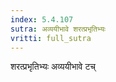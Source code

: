 ```yaml
---
index: 5.4.107
sutra: अव्ययीभावे शरत्प्रभृतिभ्यः
vritti: full_sutra
---
```


शरत्प्रभृतिभ्यः अव्ययीभावे टच् 